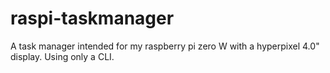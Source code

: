# raspi-taskmanager
A task manager intended for my raspberry pi zero W with a hyperpixel 4.0" display. Using only a CLI.
